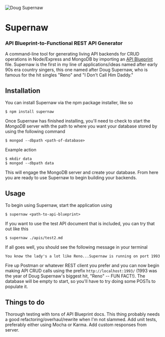 ![Doug Supernaw](http://dougsupernaw.org/wp-content/gallery/galler1/doug_1_pg.jpg) 

# Supernaw

### API Blueprint-to-Functional REST API Generator

A command-line tool for generating living API backends for CRUD operations in Node/Express and MongoDB by importing an [API Blueprint](http://www.apiblueprint.org/ "API Blueprint") file. Supernaw is the first in my line of applications/ideas named after early 90s era country singers, this one named after Doug Supernaw, who is famous for the hit singles "Reno" and "I Don't Call Him Daddy."

## Installation

You can install Supernaw via the npm package installer, like so

	$ npm install supernaw

Once Supernaw has finished installing, you'll need to check to start the _MongoDB_ server with the path to where you want your database stored by using the following command
	
	$ mongod --dbpath <path-of-database>

Example action

	$ mkdir data
	$ mongod --dbpath data

This will engage the MongoDB server and create your database. From here you are ready to use Supernaw to begin building your backends.

## Usage

To begin using Supernaw, start the application using

	$ supernaw <path-to-api-blueprint>

If you want to use the test API document that is included, you can try that out like this

	$ supernaw ./apis/test2.md

If all goes well, you should see the following message in your terminal

```
You know the lady's a lot like Reno...Supernaw is running on port 1993
```

Fire up Postman or whatever REST client you prefer and you can now begin making API CRUD calls using the prefix `http://localhost:1993/` (1993 was the year of Doug Supernaw's biggest hit, "Reno" -- FUN FACT!). The database will be empty to start, so you'll have to try doing some POSTs to populate it.

## Things to do

Thorough testing with tons of API Blueprint docs.
This thing probably needs a good refactoring/overhaul/rewrite when I'm not slammed.
Add unit tests, preferably either using Mocha or Karma.
Add custom responses from server.

